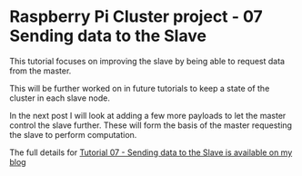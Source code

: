 Raspberry Pi Cluster project - 07 Sending data to the Slave
===========================================================

This tutorial focuses on improving the slave by being able to request
data from the master.

This will be further worked on in future tutorials to keep a state of the
cluster in each slave node.

In the next post I will look at adding a few more payloads to let the master
control the slave further. These will form the basis of the master requesting
the slave to perform computation.

The full details for
[Tutorial 07 - Sending data to the Slave is available on my blog](
https://chewett.co.uk/blog/1781/raspberry-pi-cluster-node-07-sending-data-to-the-slave/
)

